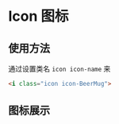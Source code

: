 # Icon 图标

## 使用方法

通过设置类名 `icon icon-name` 来

<template>
  <div class="icon-list">
    <div class="icon-item">
      <div class="icon-item__icon">
        <i class="icon icon-BeerMug" />
      </div>
    </div>
  </div>
</template>

```html
<i class="icon icon-BeerMug">
```

## 图标展示

<template>
  <div class="icon-list">
    <div class="icon-item" v-for="name in $icons" :key="name">
      <div class="icon-item__icon">
        <i :class="['icon', `icon-${name}`]"/>
      </div>
      <div class="icon-item__name">
        {{ name }}
      </div>
    </div>
  </div>
</template>

<style lang="scss">
  .icon-list {
    display: flex;
    flex-flow: row wrap;
    justify-content: center;
    text-align: center;
    color: #3b3a39;

    .icon-item {
      display: flex;
      flex-flow: column nowrap;
      justify-content: center;
      width: 80px;
      height: 80px;

      &:last-child {
        margin-right: auto;
      }

      &:hover .icon-item__name{
        visibility: visible;
        opacity: 1;
      }

      .icon-item__icon {
        font-size: 2.5rem;
      }
      
      .icon-item__name {
        font-size: 0.8rem;
        color: #323130;
        visibility: hidden;
        opacity: 0;
        transition: all 100ms linear;
      }
    }
  }
</style>
